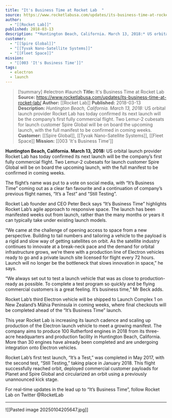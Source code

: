 ```yaml
---
title: "It's Business Time at Rocket Lab  "
source: https://www.rocketlabusa.com/updates/its-business-time-at-rocket-lab/
author:
  - "[[Rocket Lab]]"
published: 2018-03-13
description: "*Huntington Beach, California. March 13, 2018:* US orbital launch provider Rocket Lab has today confirmed its next launch will be the company’s first fully commercial flight. Two Lemur-2 cubesats for launch customer Spire Global will be on board the upcoming launch, with the full manifest to be confirmed in coming weeks."
customer:
  - "[[Spire Global]]"
  - "[[Tyvak Nano-Satellite Systems]]"
  - "[[Fleet Space]]"
mission:
  - "[[003 'It's Business Time']]"
tags:
  - electron
  - launch
---
```

>[!summary]
#electron #launch
**Title:** It's Business Time at Rocket Lab  
**Source:** https://www.rocketlabusa.com/updates/its-business-time-at-rocket-lab/
**Author:** [[Rocket Lab]]
**Published:** 2018-03-13
**Description:** *Huntington Beach, California. March 13, 2018:* US orbital launch provider Rocket Lab has today confirmed its next launch will be the company’s first fully commercial flight. Two Lemur-2 cubesats for launch customer Spire Global will be on board the upcoming launch, with the full manifest to be confirmed in coming weeks.
**Customer:** [[Spire Global]], [[Tyvak Nano-Satellite Systems]], [[Fleet Space]]
**Mission:** [[003 'It's Business Time']]

**Huntington Beach, California. March 13, 2018:** US orbital launch provider Rocket Lab has today confirmed its next launch will be the company’s first fully commercial flight. Two Lemur-2 cubesats for launch customer Spire Global will be on board the upcoming launch, with the full manifest to be confirmed in coming weeks.

The flight’s name was put to a vote on social media, with “It’s Business Time” coming out as a clear fan favourite and a continuation of company’s previous flight names, “It’s a Test” and “Still Testing”.  

Rocket Lab founder and CEO Peter Beck says “It’s Business Time” highlights Rocket Lab’s agile approach to responsive space. The launch has been manifested weeks out from launch, rather than the many months or years it can typically take under existing launch models.

“We came at the challenge of opening access to space from a new perspective. Building to tail numbers and tailoring a vehicle to the payload is a rigid and slow way of getting satellites on orbit. As the satellite industry continues to innovate at a break-neck pace and the demand for orbital infrastructure grows, we’re there with a production line of Electron vehicles ready to go and a private launch site licensed for flight every 72 hours. Launch will no longer be the bottleneck that slows innovation in space,” he says.   

“We always set out to test a launch vehicle that was as close to production-ready as possible. To complete a test program so quickly and be flying commercial customers is a great feeling. It’s business time,” Mr Beck adds.

Rocket Lab’s third Electron vehicle will be shipped to Launch Complex 1 on New Zealand’s Māhia Peninsula in coming weeks, where final checkouts will be completed ahead of the “It’s Business Time” launch.

This year Rocket Lab is increasing its launch cadence and scaling up production of the Electron launch vehicle to meet a growing manifest. The company aims to produce 100 Rutherford engines in 2018 from its three-acre headquarters and production facility in Huntington Beach, California. More than 30 engines have already been completed and are undergoing integration onto Electron vehicles.

Rocket Lab’s first test launch, “It’s a Test,” was completed in May 2017, with the second test, “Still Testing,” taking place in January 2018. This flight successfully reached orbit, deployed commercial customer payloads for Planet and Spire Global and circularized an orbit using a previously unannounced kick stage.

For real-time updates in the lead up to “It’s Business Time”, follow Rocket Lab on Twitter @RocketLab

---

![[Pasted image 20250104205647.jpg]]